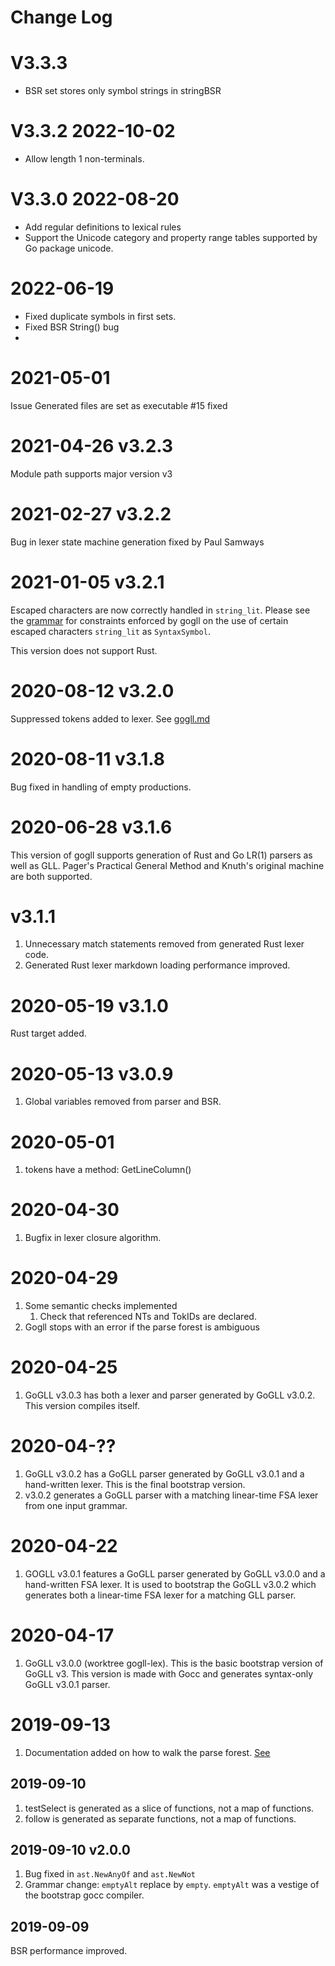 # Change Log

# V3.3.3 
* BSR set stores only symbol strings in stringBSR

# V3.3.2 2022-10-02
* Allow length 1 non-terminals.

# V3.3.0 2022-08-20
* Add regular definitions to lexical rules
* Support the Unicode category and property range tables supported by Go package unicode.

# 2022-06-19
* Fixed duplicate symbols in first sets.
* Fixed BSR String() bug
* 
# 2021-05-01
Issue Generated files are set as executable #15 fixed

# 2021-04-26 v3.2.3
Module path supports major version v3

# 2021-02-27 v3.2.2
Bug in lexer state machine generation fixed by Paul Samways

# 2021-01-05 v3.2.1
Escaped characters are now correctly handled in `string_lit`. 
Please see the [grammar](gogll.md) for constraints enforced by gogll on the use
of certain escaped characters `string_lit` as `SyntaxSymbol`.

This version does not support Rust.

# 2020-08-12 v3.2.0
Suppressed tokens added to lexer. See [gogll.md](gogll.md)

# 2020-08-11 v3.1.8
Bug fixed in handling of empty productions.

# 2020-06-28 v3.1.6
This version of gogll supports generation of Rust and Go LR(1) parsers as
well as GLL. Pager's Practical General Method and Knuth's original machine are
both supported.

# v3.1.1
1. Unnecessary match statements removed from generated Rust lexer code.
1. Generated Rust lexer markdown loading performance improved.

# 2020-05-19 v3.1.0
Rust target added.

# 2020-05-13 v3.0.9
1. Global variables removed from parser and BSR.

# 2020-05-01
1. tokens have a method: GetLineColumn()

# 2020-04-30
1. Bugfix in lexer closure algorithm.

# 2020-04-29
1. Some semantic checks implemented
	1. Check that referenced NTs and TokIDs are declared.
1. Gogll stops with an error if the parse forest is ambiguous

# 2020-04-25
1. GoGLL v3.0.3 has both a lexer and parser generated by GoGLL v3.0.2. This version compiles itself.

# 2020-04-??
1. GoGLL v3.0.2 has a GoGLL parser generated by GoGLL v3.0.1 and a hand-written lexer. This is the final bootstrap version.
1. v3.0.2 generates a GoGLL parser with a matching linear-time FSA lexer from one input grammar.

# 2020-04-22
1. GOGLL v3.0.1 features a GoGLL parser generated by GoGLL v3.0.0 and a hand-written
FSA lexer. It is used to bootstrap the GoGLL v3.0.2 which generates both a linear-time FSA 
lexer for a matching GLL parser.

# 2020-04-17 
1. GoGLL v3.0.0 (worktree gogll-lex). This is the basic bootstrap version of GoGLL v3. 
This version is made with Gocc and generates syntax-only GoGLL v3.0.1 parser.

# 2019-09-13
1. Documentation added on how to walk the parse forest. [See](doc/bsr/bsr.md)

## 2019-09-10
1. testSelect is generated as a slice of functions, not a map of functions.
1. follow is generated as separate functions, not a map of functions.

## 2019-09-10 v2.0.0
1. Bug fixed in `ast.NewAnyOf` and `ast.NewNot`
1. Grammar change: `emptyAlt` replace by `empty`. `emptyAlt` was a vestige of 
the bootstrap gocc compiler.

## 2019-09-09
BSR performance improved. 